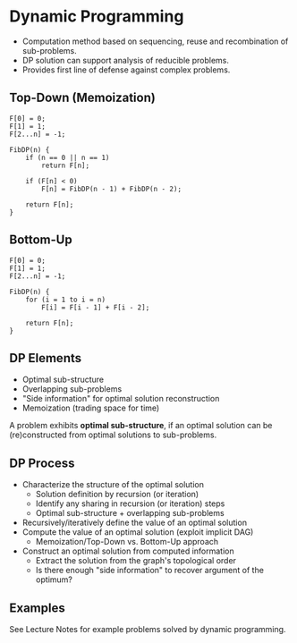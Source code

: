 # Dynamic Programming

- Computation method based on sequencing, reuse and recombination of sub-problems.
- DP solution can support analysis of reducible problems.
- Provides first line of defense against complex problems.

## Top-Down (Memoization)

```
F[0] = 0;
F[1] = 1;
F[2...n] = -1;

FibDP(n) {
    if (n == 0 || n == 1)
        return F[n];

    if (F[n] < 0)
        F[n] = FibDP(n - 1) + FibDP(n - 2);

    return F[n];
}
```

## Bottom-Up

```
F[0] = 0;
F[1] = 1;
F[2...n] = -1;

FibDP(n) {
    for (i = 1 to i = n)
        F[i] = F[i - 1] + F[i - 2];

    return F[n];
}
```

## DP Elements

- Optimal sub-structure
- Overlapping sub-problems
- "Side information" for optimal solution reconstruction
- Memoization (trading space for time)

A problem exhibits **optimal sub-structure**, if an optimal solution can be (re)constructed from optimal solutions to sub-problems.

## DP Process

- Characterize the structure of the optimal solution
    - Solution definition by recursion (or iteration)
    - Identify any sharing in recursion (or iteration) steps
    - Optimal sub-structure + overlapping sub-problems
- Recursively/iteratively define the value of an optimal solution
- Compute the value of an optimal solution (exploit implicit DAG)
    - Memoization/Top-Down vs. Bottom-Up approach
- Construct an optimal solution from computed information
    - Extract the solution from the graph's topological order
    - Is there enough "side information" to recover argument of the optimum?

## Examples

See Lecture Notes for example problems solved by dynamic programming.
